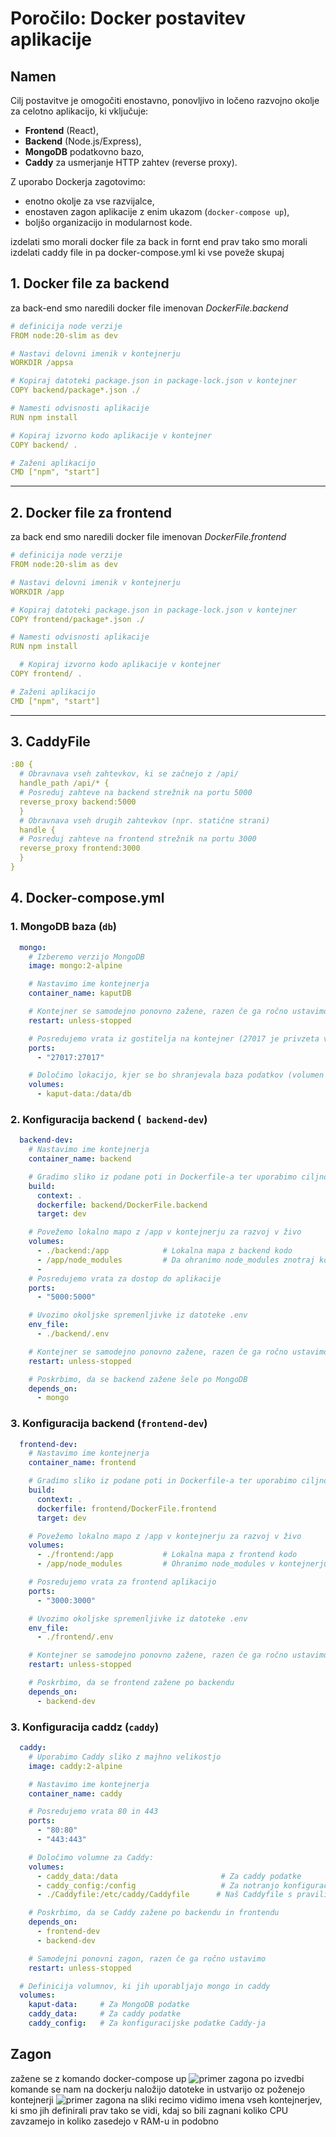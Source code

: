 # Poročilo: Docker postavitev aplikacije

## Namen

Cilj postavitve je omogočiti enostavno, ponovljivo in ločeno razvojno okolje za celotno aplikacijo, ki vključuje:
- **Frontend** (React),
- **Backend** (Node.js/Express),
- **MongoDB** podatkovno bazo,
- **Caddy** za usmerjanje HTTP zahtev (reverse proxy).

Z uporabo Dockerja zagotovimo:
- enotno okolje za vse razvijalce,
- enostaven zagon aplikacije z enim ukazom (`docker-compose up`),
- boljšo organizacijo in modularnost kode.

izdelati smo morali docker file za back in fornt end prav tako smo morali izdelati caddy file in pa docker-compose.yml ki vse poveže skupaj 

## 1. Docker file za backend
za back-end smo naredili docker file imenovan *DockerFile.backend*
```yaml
# definicija node verzije 
FROM node:20-slim as dev

# Nastavi delovni imenik v kontejnerju
WORKDIR /appsa

# Kopiraj datoteki package.json in package-lock.json v kontejner
COPY backend/package*.json ./

# Namesti odvisnosti aplikacije
RUN npm install

# Kopiraj izvorno kodo aplikacije v kontejner
COPY backend/ .

# Zaženi aplikacijo
CMD ["npm", "start"]

```
---
## 2. Docker file za frontend
za back end smo naredili docker file imenovan *DockerFile.frontend*

```yaml
# definicija node verzije 
FROM node:20-slim as dev

# Nastavi delovni imenik v kontejnerju
WORKDIR /app

# Kopiraj datoteki package.json in package-lock.json v kontejner
COPY frontend/package*.json ./

# Namesti odvisnosti aplikacije
RUN npm install

  # Kopiraj izvorno kodo aplikacije v kontejner
COPY frontend/ .

# Zaženi aplikacijo
CMD ["npm", "start"]
```
---

## 3. CaddyFile
```yaml
:80 {
  # Obravnava vseh zahtevkov, ki se začnejo z /api/
  handle_path /api/* {
  # Posreduj zahteve na backend strežnik na portu 5000
  reverse_proxy backend:5000
  }
  # Obravnava vseh drugih zahtevkov (npr. statične strani)
  handle {
  # Posreduj zahteve na frontend strežnik na portu 3000
  reverse_proxy frontend:3000
  }
}
```

## 4. Docker-compose.yml
### 1. **MongoDB baza (`db`)**
```yaml
  mongo:
    # Izberemo verzijo MongoDB
    image: mongo:2-alpine

    # Nastavimo ime kontejnerja
    container_name: kaputDB

    # Kontejner se samodejno ponovno zažene, razen če ga ročno ustavimo
    restart: unless-stopped

    # Posredujemo vrata iz gostitelja na kontejner (27017 je privzeta vrata MongoDB)
    ports:
      - "27017:27017"

    # Določimo lokacijo, kjer se bo shranjevala baza podatkov (volumen na gostitelju)
    volumes:
      - kaput-data:/data/db


```
### 2. **Konfiguracija backend (` backend-dev`)**
```yaml
  backend-dev:
    # Nastavimo ime kontejnerja
    container_name: backend

    # Gradimo sliko iz podane poti in Dockerfile-a ter uporabimo ciljno fazo "dev"
    build:
      context: .
      dockerfile: backend/DockerFile.backend
      target: dev

    # Povežemo lokalno mapo z /app v kontejnerju za razvoj v živo
    volumes:
      - ./backend:/app            # Lokalna mapa z backend kodo
      - /app/node_modules         # Da ohranimo node_modules znotraj kontejnerja 
      - 
    # Posredujemo vrata za dostop do aplikacije
    ports:
      - "5000:5000"

    # Uvozimo okoljske spremenljivke iz datoteke .env
    env_file:
      - ./backend/.env

    # Kontejner se samodejno ponovno zažene, razen če ga ročno ustavimo
    restart: unless-stopped

    # Poskrbimo, da se backend zažene šele po MongoDB
    depends_on:
      - mongo

```
### 3. **Konfiguracija backend (`frontend-dev`)**
```yaml
  frontend-dev:
    # Nastavimo ime kontejnerja
    container_name: frontend

    # Gradimo sliko iz podane poti in Dockerfile-a ter uporabimo ciljno fazo "dev"
    build:
      context: .
      dockerfile: frontend/DockerFile.frontend
      target: dev

    # Povežemo lokalno mapo z /app v kontejnerju za razvoj v živo
    volumes:
      - ./frontend:/app           # Lokalna mapa z frontend kodo
      - /app/node_modules         # Ohranimo node_modules v kontejnerju, da preprečimo konflikte z lokalnimi paketi

    # Posredujemo vrata za frontend aplikacijo 
    ports:
      - "3000:3000"

    # Uvozimo okoljske spremenljivke iz datoteke .env
    env_file:
      - ./frontend/.env

    # Kontejner se samodejno ponovno zažene, razen če ga ročno ustavimo
    restart: unless-stopped

    # Poskrbimo, da se frontend zažene po backendu
    depends_on:
      - backend-dev

```
### 3. **Konfiguracija caddz (`caddy`)**
```yaml
  caddy:
    # Uporabimo Caddy sliko z majhno velikostjo 
    image: caddy:2-alpine

    # Nastavimo ime kontejnerja
    container_name: caddy

    # Posredujemo vrata 80 in 443
    ports:
      - "80:80"
      - "443:443"

    # Določimo volumne za Caddy:
    volumes:
      - caddy_data:/data                       # Za caddy podatke
      - caddy_config:/config                   # Za notranjo konfiguracijo Caddy-ja
      - ./Caddyfile:/etc/caddy/Caddyfile      # Naš Caddyfile s pravili za usmerjanje

    # Poskrbimo, da se Caddy zažene po backendu in frontendu
    depends_on:
      - frontend-dev
      - backend-dev

    # Samodejni ponovni zagon, razen če ga ročno ustavimo
    restart: unless-stopped

  # Definicija volumnov, ki jih uporabljajo mongo in caddy
  volumes:
    kaput-data:     # Za MongoDB podatke
    caddy_data:     # Za caddy podatke
    caddy_config:   # Za konfiguracijske podatke Caddy-ja

```

## Zagon
zažene se z komando docker-compose up
![primer zagona](images/zagon-docker.png)
po izvedbi komande se nam na dockerju naložijo datoteke in ustvarijo oz poženejo kontejnerji
![primer zagona](images/docker-containers.png)
na sliki recimo vidimo imena vseh kontejnerjev, ki smo jih definirali prav tako se vidi, kdaj so bili zagnani koliko CPU zavzamejo in koliko zasedejo v RAM-u in podobno  
